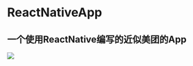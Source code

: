 # ReactNativeApp
一个使用ReactNative编写的近似美团的App
--
![](https://github.com/ReactNativeApp/image/jd.png)  
